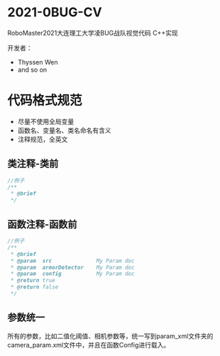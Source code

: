 # 2021-0BUG-CV
RoboMaster2021大连理工大学凌BUG战队视觉代码 C++实现

开发者：
- Thyssen Wen
- and so on

# 代码格式规范
- 尽量不使用全局变量
- 函数名、变量名、类名命名有含义
- 注释规范，全英文
  

## 类注释-类前
```C++
//例子
/**
 * @brief 
 */
```
## 函数注释-函数前
```C++
//例子
/**
 * @brief 
 * @param  src              My Param doc
 * @param  armorDetector    My Param doc
 * @param  config           My Param doc
 * @return true 
 * @return false 
 */
```
## 参数统一
所有的参数，比如二值化阈值、相机参数等，统一写到param_xml文件夹的camera_param.xml文件中，并且在函数Config进行载入。